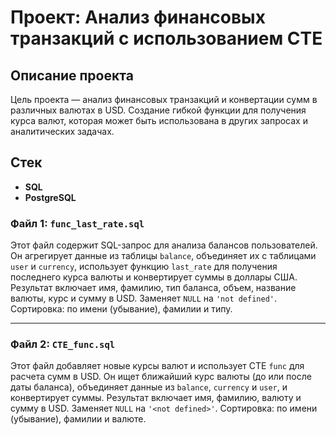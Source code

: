 # Проект: Анализ финансовых транзакций с использованием CTE

## Описание проекта
Цель проекта — анализ финансовых транзакций и конвертации сумм в различных валютах в USD. Создание гибкой функции для получения курса валют, которая может быть использована в других запросах и аналитических задачах.

## Стек
- **SQL**
- **PostgreSQL**


### Файл 1: `func_last_rate.sql`
Этот файл содержит SQL-запрос для анализа балансов пользователей. Он агрегирует данные из таблицы `balance`, объединяет их с таблицами `user` и `currency`, использует функцию `last_rate` для получения последнего курса валюты и конвертирует суммы в доллары США. Результат включает имя, фамилию, тип баланса, объем, название валюты, курс и сумму в USD. Заменяет `NULL` на `'not defined'`. Сортировка: по имени (убывание), фамилии и типу.

---

### Файл 2: `CTE_func.sql`
Этот файл добавляет новые курсы валют и использует CTE `func` для расчета сумм в USD. Он ищет ближайший курс валюты (до или после даты баланса), объединяет данные из `balance`, `currency` и `user`, и конвертирует суммы. Результат включает имя, фамилию, валюту и сумму в USD. Заменяет `NULL` на `'<not defined>'`. Сортировка: по имени (убывание), фамилии и валюте.

